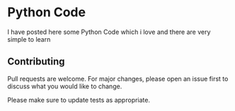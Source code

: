 # Python Code
I have posted here some Python Code which i love and there are very simple to learn
## Contributing
Pull requests are welcome. For major changes, please open an issue first to discuss what you would like to change.

Please make sure to update tests as appropriate.
